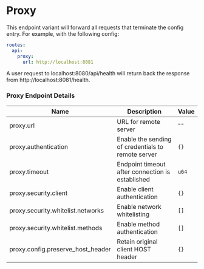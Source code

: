 # Proxy

This endpoint variant will forward all requests that terminate the config entry. For example, with the following config:

```yaml
routes:
  api:
    proxy:
      url: http://localhost:8081
```

A user request to localhost:8080/api/health will return back the response from http://localhost:8081/health.

### Proxy Endpoint Details

| Name                                        | Description                                         | Value      |
|-------------------------------------------- | --------------------------------------------------- | ---------- |
| proxy.url                                   | URL for remote server                               | `""`       |
| proxy.authentication                        | Enable the sending of credentials to remote server  | `{}`       |
| proxy.timeout                               | Endpoint timeout after connection is established    | `u64`      |
| proxy.security.client                       | Enable client authentication                        | `{}`       |
| proxy.security.whitelist.networks           | Enable network whitelisting                         | `[]`       |
| proxy.security.whitelist.methods            | Enable method authentication                        | `[]`       |
| proxy.config.preserve_host_header           | Retain original client HOST header                  | `{}`       |
